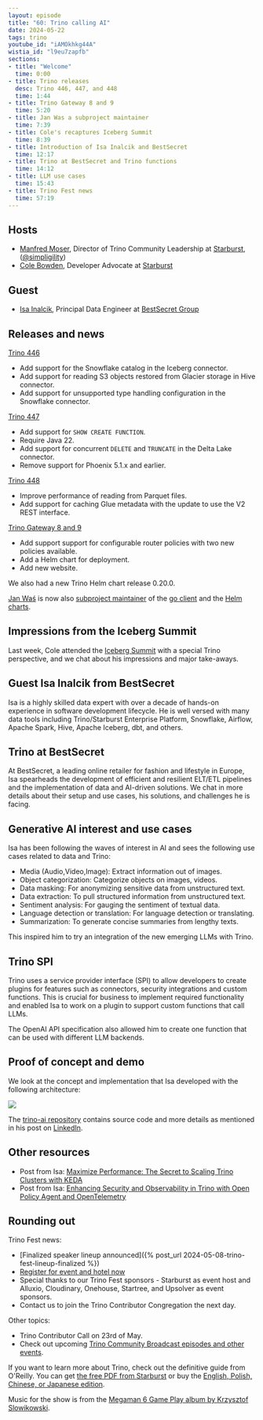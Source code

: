 ```yaml
---
layout: episode
title: "60: Trino calling AI"
date: 2024-05-22
tags: trino
youtube_id: "iAMOkhkg44A"
wistia_id: "l9eu7zapfb"
sections:
- title: "Welcome"
  time: 0:00
- title: Trino releases
  desc: Trino 446, 447, and 448
  time: 1:44
- title: Trino Gateway 8 and 9
  time: 5:20
- title: Jan Was a subproject maintainer
  time: 7:39
- title: Cole's recaptures Iceberg Summit
  time: 8:39
- title: Introduction of Isa Inalcik and BestSecret
  time: 12:17
- title: Trino at BestSecret and Trino functions
  time: 14:12
- title: LLM use cases
  time: 15:43
- title: Trino Fest news
  time: 57:19
---
```


## Hosts

* [Manfred Moser](https://www.linkedin.com/in/manfredmoser), Director of Trino
  Community Leadership at [Starburst](https://starburst.io),
  ([@simpligility](https://twitter.com/simpligility))
* [Cole Bowden](https://www.linkedin.com/in/cole-m-bowden), Developer Advocate
  at [Starburst](https://starburst.io)

## Guest

* [Isa Inalcik](https://www.linkedin.com/in/isainalcik/), Principal Data
  Engineer at [BestSecret Group](https://bestsecret.com/)

## Releases and news

[Trino 446](https://trino.io/docs/current/release/release-446.html)

* Add support for the Snowflake catalog in the Iceberg connector.
* Add support for reading S3 objects restored from Glacier storage in Hive
  connector.
* Add support for unsupported type handling configuration in the Snowflake
  connector.

[Trino 447](https://trino.io/docs/current/release/release-447.html)

* Add support for `SHOW CREATE FUNCTION`.
* Require Java 22.
* Add support for concurrent `DELETE` and `TRUNCATE` in the Delta Lake
  connector.
* Remove support for Phoenix 5.1.x and earlier.

[Trino 448](https://trino.io/docs/current/release/release-448.html)

* Improve performance of reading from Parquet files.
* Add support for caching Glue metadata with the update to use the V2 REST
  interface.

[Trino Gateway 8 and 9](https://trinodb.github.io/trino-gateway/release-notes/)

* Add support support for configurable router policies with two new policies available.
* Add a Helm chart for deployment.
* Add new website.

We also had a new Trino Helm chart release 0.20.0.

[Jan Waś](https://github.com/nineinchnick) is now also
[subproject maintainer](https://trino.io/development/roles#subproject-maintainers) of the
[go client](https://github.com/trinodb/trino-go-client) and the
[Helm charts](https://github.com/trinodb/charts).

## Impressions from the Iceberg Summit

Last week, Cole attended the [Iceberg Summit](https://iceberg-summit.org/) with
a special Trino perspective, and we chat about his impressions and major
take-aways.

## Guest Isa Inalcik from BestSecret

Isa is a highly skilled data expert with over a decade of hands-on experience in
software development lifecycle. He is well versed with many data tools including
Trino/Starburst Enterprise Platform, Snowflake, Airflow, Apache Spark, Hive,
Apache Iceberg, dbt, and others.

## Trino at BestSecret

At BestSecret, a leading online retailer for fashion and lifestyle in Europe,
Isa spearheads the development of efficient and resilient ELT/ETL pipelines and
the implementation of data and AI-driven solutions. We chat in more details
about their setup and use cases, his solutions, and challenges he is facing.

## Generative AI interest and use cases

Isa has been following the waves of interest in AI and sees the following use
cases related to data and Trino:

* Media (Audio,Video,Image): Extract information out of images.
* Object categorization: Categorize objects on images, videos.
* Data masking: For anonymizing sensitive data from unstructured text.
* Data extraction: To pull structured information from unstructured text.
* Sentiment analysis: For gauging the sentiment of textual data.
* Language detection or translation: For language detection or translating.
* Summarization: To generate concise summaries from lengthy texts.

This inspired him to try an integration of the new emerging LLMs with Trino.

## Trino SPI

Trino uses a service provider interface (SPI) to allow developers to create
plugins for features such as connectors, security integrations and custom
functions. This is crucial for business to implement required functionality and
enabled Isa to work on a plugin to support custom functions that call LLMs.

The OpenAI API specification also allowed him to create one function that can be
used with different LLM backends.

## Proof of concept and demo

We look at the concept and implementation that Isa developed with the following
architecture:

<img src="{{site.baseurl}}/assets/episode/60/trino-ai-architecture.png"/>

The [trino-ai repository](https://github.com/alaturqua/trino-ai) contains source
code and more details as mentioned in his post on
[LinkedIn](https://www.linkedin.com/posts/isainalcik_trino-trino-llama3-activity-7187411736587587584-e2WW/).

## Other resources

* Post from Isa: [Maximize Performance: The Secret to Scaling Trino Clusters with KEDA](https://www.linkedin.com/pulse/maximize-performance-secret-scaling-trino-clusters-isa-inalcik-ffo5e/)
* Post from Isa: [Enhancing Security and Observability in Trino with Open Policy Agent and OpenTelemetry](https://www.linkedin.com/pulse/enhancing-security-observability-trino-open-policy-agent-isa-inalcik-zhl9e)

## Rounding out

Trino Fest news:

* [Finalized speaker lineup announced]({% post_url 2024-05-08-trino-fest-lineup-finalized %})
* [Register for event and hotel now](https://www.starburst.io/info/trino-fest-2024/?utm_medium=trino&utm_source=website&utm_campaign=Global-FY25-Q2-EV-Trino-Fest-2024&utm_content=banner)
* Special thanks to our Trino Fest sponsors - Starburst as event host and
  Alluxio, Cloudinary, Onehouse, Startree, and Upsolver as event sponsors.
* Contact us to join the Trino Contributor Congregation the next day.

Other topics:

* Trino Contributor Call on 23rd of May.
* Check out upcoming [Trino Community Broadcast episodes and other events]({{site.url}}/community.html#events).

If you want to learn more about Trino, check out the definitive guide from
O'Reilly. You can get [the free PDF from
Starburst](https://www.starburst.io/info/oreilly-trino-guide/) or buy the
[English, Polish, Chinese, or Japanese
edition]({{site.url}}/trino-the-definitive-guide.html).

Music for the show is from the [Megaman 6 Game Play album by Krzysztof
Slowikowski](https://krzysztofslowikowski.bandcamp.com/album/mega-man-6-gp).
